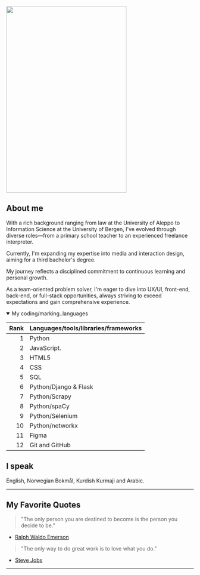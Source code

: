 


<img src="myWorkspace.jpg" width="80%" height="500" style="margin:auto;">


## About me
With a rich background ranging from law at the University of Aleppo to Information Science at the University of Bergen, I've evolved through diverse roles—from a primary school teacher to an experienced freelance interpreter. 

Currently, I'm expanding my expertise into media and interaction design, aiming for a third bachelor's degree. 

My journey reflects a disciplined commitment to continuous learning and personal growth. 

As a team-oriented problem solver, I'm eager to dive into UX/UI, front-end, back-end, or full-stack opportunities, always striving to exceed expectations and gain comprehensive experience.

<details open>
 <summary> My coding/marking..languages</summary>
 
| Rank | Languages/tools/libraries/frameworks|
|-----:|--------------|
|     1| Python       |
|     2| JavaScript.  |
|     3| HTML5        |
|     4| CSS          |
|     5| SQL          |
|     6| Python/Django & Flask|
|     7| Python/Scrapy|
|     8| Python/spaCy |
|     9| Python/Selenium |
|     10| Python/networkx|
|     11| Figma|
|     12| Git and GitHub|





 </details>
 
## I speak
English, Norwegian Bokmål, Kurdish Kurmaji and Arabic.


---
## My Favorite Quotes
>"The only person you are destined to become is the person you decide to be." 
- [Ralph Waldo Emerson](https://en.wikipedia.org/wiki/Ralph_Waldo_Emerson)

>"The only way to do great work is to love what you do." 
- [Steve Jobs](https://en.wikipedia.org/wiki/Steve_Jobs#1985–1997)
---




<!---
zagrosjawar/zagrosjawar is a ✨ special ✨ repository because its `README.md` (this file) appears on your GitHub profile.
You can click the Preview link to take a look at your changes.
--->
